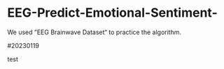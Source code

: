 # EEG-Predict-Emotional-Sentiment-
We used ”EEG Brainwave Dataset“ to practice the algorithm. 


#20230119
 
 test
